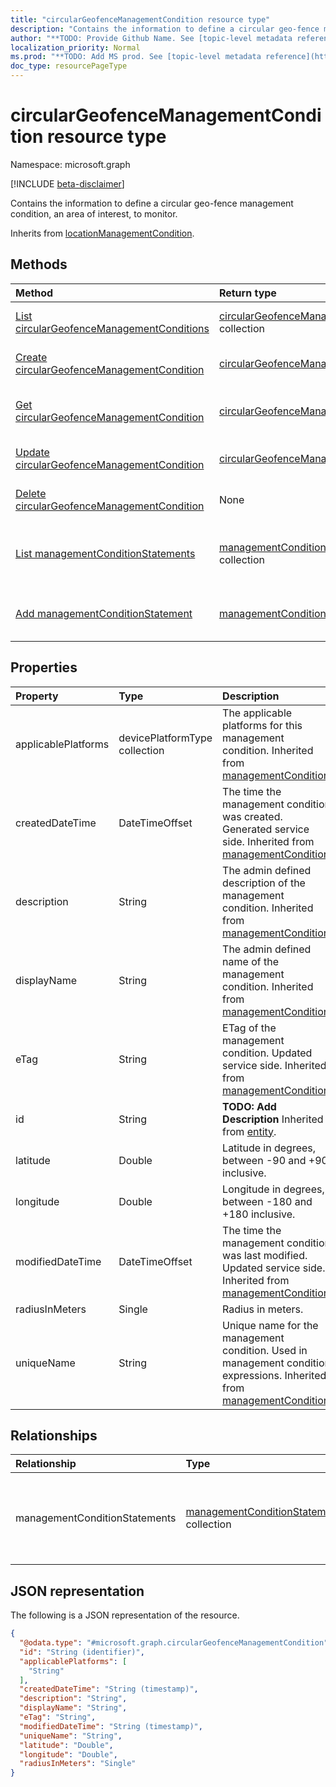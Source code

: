 ```yaml
---
title: "circularGeofenceManagementCondition resource type"
description: "Contains the information to define a circular geo-fence management condition, an area of interest, to monitor."
author: "**TODO: Provide Github Name. See [topic-level metadata reference](https://msgo.azurewebsites.net/add/document/guidelines/metadata.html#topic-level-metadata)**"
localization_priority: Normal
ms.prod: "**TODO: Add MS prod. See [topic-level metadata reference](https://msgo.azurewebsites.net/add/document/guidelines/metadata.html#topic-level-metadata)**"
doc_type: resourcePageType
---
```


# circularGeofenceManagementCondition resource type

Namespace: microsoft.graph

[!INCLUDE [beta-disclaimer](../../includes/beta-disclaimer.md)]

Contains the information to define a circular geo-fence management condition, an area of interest, to monitor.


Inherits from [locationManagementCondition](../resources/locationmanagementcondition.md).

## Methods
|Method|Return type|Description|
|:---|:---|:---|
|[List circularGeofenceManagementConditions](../api/circulargeofencemanagementcondition-list.md)|[circularGeofenceManagementCondition](../resources/circulargeofencemanagementcondition.md) collection|Get a list of the [circularGeofenceManagementCondition](../resources/circulargeofencemanagementcondition.md) objects and their properties.|
|[Create circularGeofenceManagementCondition](../api/circulargeofencemanagementcondition-create.md)|[circularGeofenceManagementCondition](../resources/circulargeofencemanagementcondition.md)|Create a new [circularGeofenceManagementCondition](../resources/circulargeofencemanagementcondition.md) object.|
|[Get circularGeofenceManagementCondition](../api/circulargeofencemanagementcondition-get.md)|[circularGeofenceManagementCondition](../resources/circulargeofencemanagementcondition.md)|Read the properties and relationships of a [circularGeofenceManagementCondition](../resources/circulargeofencemanagementcondition.md) object.|
|[Update circularGeofenceManagementCondition](../api/circulargeofencemanagementcondition-update.md)|[circularGeofenceManagementCondition](../resources/circulargeofencemanagementcondition.md)|Update the properties of a [circularGeofenceManagementCondition](../resources/circulargeofencemanagementcondition.md) object.|
|[Delete circularGeofenceManagementCondition](../api/circulargeofencemanagementcondition-delete.md)|None|Deletes a [circularGeofenceManagementCondition](../resources/circulargeofencemanagementcondition.md) object.|
|[List managementConditionStatements](../api/circulargeofencemanagementcondition-list-managementconditionstatements.md)|[managementConditionStatement](../resources/managementconditionstatement.md) collection|Get the managementConditionStatement resources from the managementConditionStatements navigation property.|
|[Add managementConditionStatement](../api/circulargeofencemanagementcondition-post-managementconditionstatements.md)|[managementConditionStatement](../resources/managementconditionstatement.md)|Add managementConditionStatements by posting to the managementConditionStatements collection.|

## Properties
|Property|Type|Description|
|:---|:---|:---|
|applicablePlatforms|devicePlatformType collection|The applicable platforms for this management condition. Inherited from [managementCondition](../resources/managementcondition.md).|
|createdDateTime|DateTimeOffset|The time the management condition was created. Generated service side. Inherited from [managementCondition](../resources/managementcondition.md).|
|description|String|The admin defined description of the management condition. Inherited from [managementCondition](../resources/managementcondition.md).|
|displayName|String|The admin defined name of the management condition. Inherited from [managementCondition](../resources/managementcondition.md).|
|eTag|String|ETag of the management condition. Updated service side. Inherited from [managementCondition](../resources/managementcondition.md).|
|id|String|**TODO: Add Description** Inherited from [entity](../resources/entity.md).|
|latitude|Double|Latitude in degrees, between -90 and +90 inclusive.|
|longitude|Double|Longitude in degrees, between -180 and +180 inclusive.|
|modifiedDateTime|DateTimeOffset|The time the management condition was last modified. Updated service side. Inherited from [managementCondition](../resources/managementcondition.md).|
|radiusInMeters|Single|Radius in meters.|
|uniqueName|String|Unique name for the management condition. Used in management condition expressions. Inherited from [managementCondition](../resources/managementcondition.md).|

## Relationships
|Relationship|Type|Description|
|:---|:---|:---|
|managementConditionStatements|[managementConditionStatement](../resources/managementconditionstatement.md) collection|The management condition statements associated to the management condition. Inherited from [managementCondition](../resources/managementcondition.md)|

## JSON representation
The following is a JSON representation of the resource.
<!-- {
  "blockType": "resource",
  "keyProperty": "id",
  "@odata.type": "microsoft.graph.circularGeofenceManagementCondition",
  "baseType": "microsoft.graph.locationManagementCondition",
  "openType": false
}
-->
``` json
{
  "@odata.type": "#microsoft.graph.circularGeofenceManagementCondition",
  "id": "String (identifier)",
  "applicablePlatforms": [
    "String"
  ],
  "createdDateTime": "String (timestamp)",
  "description": "String",
  "displayName": "String",
  "eTag": "String",
  "modifiedDateTime": "String (timestamp)",
  "uniqueName": "String",
  "latitude": "Double",
  "longitude": "Double",
  "radiusInMeters": "Single"
}
```

